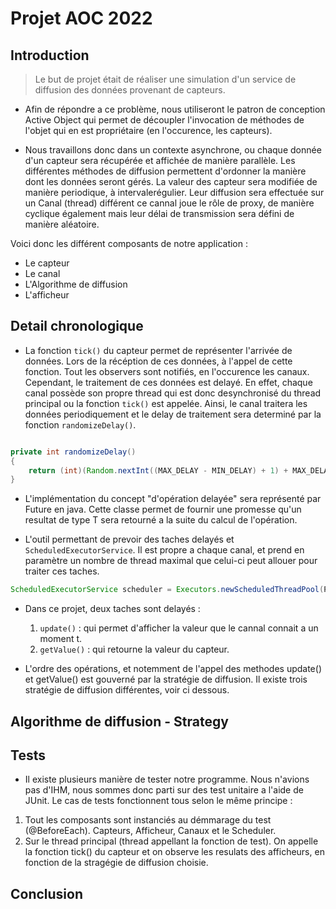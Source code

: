 # Projet AOC 2022


## Introduction
 
> Le but de projet était de réaliser une simulation d'un service de diffusion des données provenant de capteurs.
 
* Afin de répondre a ce problème, nous utiliseront le patron de conception Active Object qui permet de découpler l'invocation de méthodes de l'objet qui en est propriétaire (en l'occurence, les capteurs).

* Nous travaillons donc dans un contexte asynchrone, ou chaque donnée d'un capteur sera récupérée et affichée de manière parallèle. Les différentes méthodes de diffusion permettent d'ordonner la manière dont les données seront gérés. La valeur des capteur sera modifiée de manière periodique, à intervalerégulier. Leur diffusion sera effectuée sur un Canal (thread) différent ce cannal joue le rôle de proxy, de manière cyclique également mais leur délai de transmission sera défini de manière aléatoire.

Voici donc les différent composants de notre application : 

* Le capteur
* Le canal
* L'Algorithme de diffusion
* L'afficheur

## Detail chronologique

* La fonction ```tick()``` du capteur permet de représenter l'arrivée de données. Lors de la récéption de ces données, à l'appel de cette fonction. Tout les observers sont notifiés, en l'occurence les canaux. Cependant, le traitement de ces données est delayé. En effet, chaque canal possède son propre thread qui est donc desynchronisé du thread principal ou la fonction ```tick()``` est appelée. Ainsi, le canal traitera les données periodiquement et le delay de traitement sera determiné par la fonction ```randomizeDelay()```.

```java

private int randomizeDelay()
{
	return (int)(Random.nextInt((MAX_DELAY - MIN_DELAY) + 1) + MAX_DELAY);
}
```

* L'implémentation du concept "d'opération delayée" sera représenté par Future<T> en java. Cette classe permet de fournir une promesse qu'un resultat de type T sera retourné a la suite du calcul de l'opération. 

* L'outil permettant de prevoir des taches delayés et ```ScheduledExecutorService```. Il est propre a chaque canal, et prend en paramètre un nombre de thread maximal que celui-ci peut allouer pour traiter ces taches.

```java
ScheduledExecutorService scheduler = Executors.newScheduledThreadPool(POOL_SIZE);
```
	
* Dans ce projet, deux taches sont delayés : 
	1. ```update()``` :  qui permet d'afficher la valeur que le cannal connait a un moment t.
	2. ```getValue()``` : qui retourne la valeur du capteur.

* L'ordre des opérations, et notemment de l'appel des methodes update() et getValue() est gouverné par la stratégie de diffusion. Il existe trois stratégie de diffusion différentes, voir ci dessous.

## Algorithme de diffusion - Strategy

## Tests

* Il existe plusieurs manière de tester notre programme. Nous n'avions pas d'IHM, nous sommes donc parti sur des test unitaire a l'aide de JUnit. Le cas de tests fonctionnent tous selon le même principe : 
	
1. Tout les composants sont instanciés au démmarage du test (@BeforeEach). Capteurs, Afficheur, Canaux et le Scheduler.
2. Sur le thread principal (thread appellant la fonction de test). On appelle la fonction tick() du capteur et on observe les resulats des afficheurs, en 	     fonction de la stragégie de diffusion choisie.

## Conclusion
